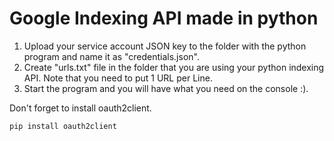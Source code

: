 # Google Indexing API made in python

1. Upload your service account JSON key to the folder with the python program and name it as "credentials.json".
2. Create "urls.txt" file in the folder that you are using your python indexing API. Note that you need to put 1 URL per Line.
3. Start the program and you will have what you need on the console :).

Don't forget to install oauth2client.

```python
pip install oauth2client
```
